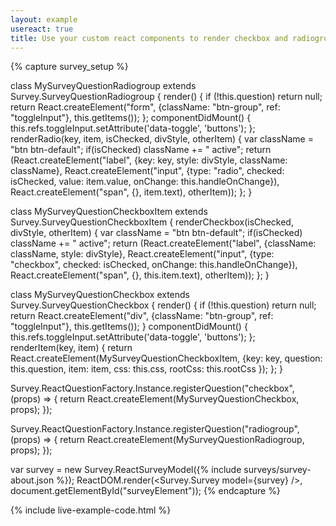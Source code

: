 ```yaml
---
layout: example
usereact: true
title: Use your custom react components to render checkbox and radiogroup questions. Use bootstrap buttons group.
---
```

{% capture survey_setup %}

class MySurveyQuestionRadiogroup extends Survey.SurveyQuestionRadiogroup {
    render() {
        if (!this.question)
            return null;
        return React.createElement("form", {className: "btn-group", ref: "toggleInput"}, this.getItems());
    };
    componentDidMount() {
        this.refs.toggleInput.setAttribute('data-toggle', 'buttons');
    };    
    renderRadio(key, item, isChecked, divStyle, otherItem) {
        var className = "btn btn-default";
        if(isChecked) className += " active";
        return (React.createElement("label", {key: key, style: divStyle, className: className}, 
            React.createElement("input", {type: "radio", checked: isChecked, value: item.value, onChange: this.handleOnChange}), 
            React.createElement("span", {}, item.text), 
            otherItem));
    };
}

class MySurveyQuestionCheckboxItem extends Survey.SurveyQuestionCheckboxItem {
    renderCheckbox(isChecked, divStyle, otherItem) {
        var className = "btn btn-default";
        if(isChecked) className += " active";
        return (React.createElement("label", {className: className, style: divStyle}, 
            React.createElement("input", {type: "checkbox", checked: isChecked, onChange: this.handleOnChange}), 
            React.createElement("span", {}, this.item.text), 
            otherItem));
    };
}

class MySurveyQuestionCheckbox extends Survey.SurveyQuestionCheckbox {
    render() {
        if (!this.question)
            return null;
        return React.createElement("div", {className: "btn-group", ref: "toggleInput"}, this.getItems());
    }
    componentDidMount() {
        this.refs.toggleInput.setAttribute('data-toggle', 'buttons');
    };    
    renderItem(key, item) {
        return React.createElement(MySurveyQuestionCheckboxItem, {key: key, question: this.question, item: item, css: this.css, rootCss: this.rootCss });
    };
} 
 
Survey.ReactQuestionFactory.Instance.registerQuestion("checkbox", (props) => {
    return React.createElement(MySurveyQuestionCheckbox, props);
});

Survey.ReactQuestionFactory.Instance.registerQuestion("radiogroup", (props) => {
    return React.createElement(MySurveyQuestionRadiogroup, props);
});

var survey = new Survey.ReactSurveyModel({% include surveys/survey-about.json %});
ReactDOM.render(<Survey.Survey model={survey} />, document.getElementById("surveyElement"));
{% endcapture %}

{% include live-example-code.html %}
